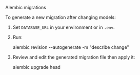 Alembic migrations

To generate a new migration after changing models:

1. Set `DATABASE_URL` in your environment or in `.env`.
2. Run:

   alembic revision --autogenerate -m "describe change"

3. Review and edit the generated migration file then apply it:

   alembic upgrade head

